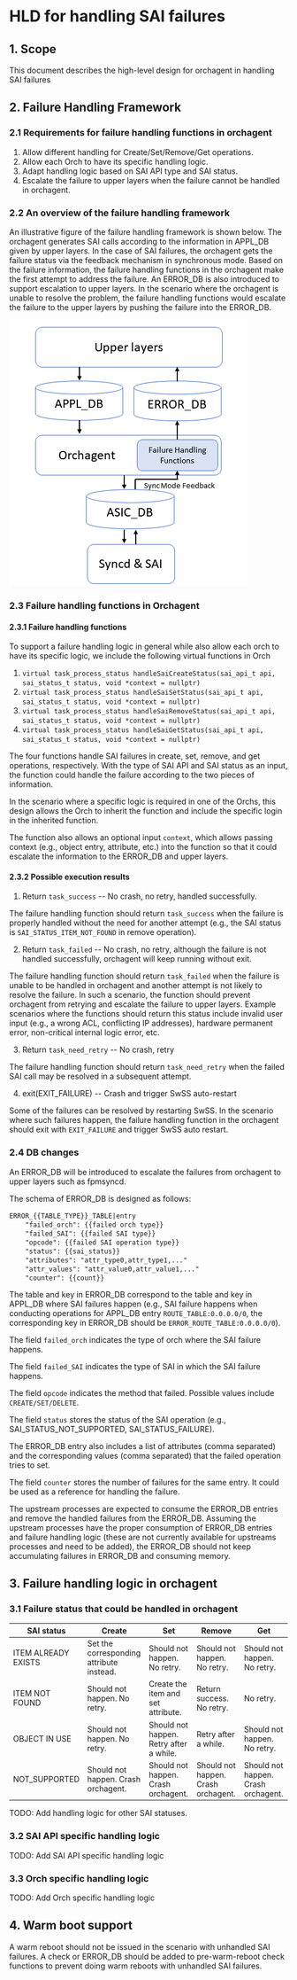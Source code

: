 # HLD for handling SAI failures

## 1. Scope

This document describes the high-level design for orchagent in handling SAI failures

## 2. Failure Handling Framework

### 2.1 Requirements for failure handling functions in orchagent

1. Allow different handling for Create/Set/Remove/Get operations.
1. Allow each Orch to have its specific handling logic.
1. Adapt handling logic based on SAI API type and SAI status.
1. Escalate the failure to upper layers when the failure cannot be handled in orchagent.

### 2.2 An overview of the failure handling framework

An illustrative figure of the failure handling framework is shown below.
The orchagent generates SAI calls according to the information in APPL_DB given by upper layers.
In the case of SAI failures, the orchagent gets the failure status via the feedback mechanism in synchronous mode.
Based on the failure information, the failure handling functions in the orchagent make the first attempt to address the failure.
An ERROR_DB is also introduced to support escalation to upper layers.
In the scenario where the orchagent is unable to resolve the problem, the failure handling functions would escalate the failure to the upper layers by pushing the failure into the ERROR_DB.

<img src="Framework.png">

### 2.3 Failure handling functions in Orchagent

#### 2.3.1 Failure handling functions

To support a failure handling logic in general while also allow each orch to have its specific logic, we include the following virtual functions in Orch

1. `virtual task_process_status handleSaiCreateStatus(sai_api_t api, sai_status_t status, void *context = nullptr)`
2. `virtual task_process_status handleSaiSetStatus(sai_api_t api, sai_status_t status, void *context = nullptr)`
3. `virtual task_process_status handleSaiRemoveStatus(sai_api_t api, sai_status_t status, void *context = nullptr)`
4. `virtual task_process_status handleSaiGetStatus(sai_api_t api, sai_status_t status, void *context = nullptr)`

The four functions handle SAI failures in create, set, remove, and get operations, respectively.
With the type of SAI API and SAI status as an input, the function could handle the failure according to the two pieces of information.

In the scenario where a specific logic is required in one of the Orchs, this design allows the Orch to inherit the function and include the specific login in the inherited function.

The function also allows an optional input `context`, which allows passing context (e.g., object entry, attribute, etc.) into the function so that it could escalate the information to the ERROR_DB and upper layers.

#### 2.3.2 Possible execution results

1. Return `task_success` --  No crash, no retry, handled successfully.

The failure handling function should return `task_success` when the failure is properly handled without the need for another attempt (e.g., the SAI status is `SAI_STATUS_ITEM_NOT_FOUND` in remove operation).

2. Return `task_failed` -- No crash, no retry, although the failure is not handled successfully, orchagent will keep running without exit.

The failure handling function should return `task_failed` when the failure is unable to be handled in orchagent and another attempt is not likely to resolve the failure. In such a scenario, the function should prevent orchagent from retrying and escalate the failure to upper layers. Example scenarios where the functions should return this status include invalid user input (e.g., a wrong ACL, conflicting IP addresses), hardware permanent error, non-critical internal logic error, etc.

3. Return `task_need_retry` --  No crash, retry

The failure handling function should return `task_need_retry` when the failed SAI call may be resolved in a subsequent attempt.

4. exit(EXIT_FAILURE) -- Crash and trigger SwSS auto-restart

Some of the failures can be resolved by restarting SwSS.
In the scenario where such failures happen, the failure handling function in the orchagent should exit with `EXIT_FAILURE` and trigger SwSS auto restart.

### 2.4 DB changes

An ERROR_DB will be introduced to escalate the failures from orchagent to upper layers such as fpmsyncd.

The schema of ERROR_DB is designed as follows:

```
ERROR_{{TABLE_TYPE}}_TABLE|entry
    "failed_orch": {{failed orch type}}
    "failed_SAI": {{failed SAI type}}
    "opcode": {{failed SAI operation type}}
    "status": {{sai_status}}
    "attributes": "attr_type0,attr_type1,..."
    "attr_values": "attr_value0,attr_value1,..."
    "counter": {{count}}
```

The table and key in ERROR_DB correspond to the table and key in APPL_DB where SAI failures happen (e.g., SAI failure happens when conducting operations for APPL_DB entry `ROUTE_TABLE:0.0.0.0/0`, the corresponding key in ERROR_DB should be `ERROR_ROUTE_TABLE:0.0.0.0/0`).

The field `failed_orch` indicates the type of orch where the SAI failure happens.

The field `failed_SAI` indicates the type of SAI in which the SAI failure happens.

The field `opcode` indicates the method that failed.
Possible values include `CREATE/SET/DELETE`.

The field `status` stores the status of the SAI operation (e.g., SAI_STATUS_NOT_SUPPORTED, SAI_STATUS_FAILURE).

The ERROR_DB entry also includes a list of attributes (comma separated) and the corresponding values (comma separated) that the failed operation tries to set.

The field `counter` stores the number of failures for the same entry. It could be used as a reference for handling the failure.

The upstream processes are expected to consume the ERROR_DB entries and remove the handled failures from the ERROR_DB.
Assuming the upstream processes have the proper consumption of ERROR_DB entries and failure handling logic (these are not currently available for upstreams processes and need to be added), the ERROR_DB should not keep accumulating failures in ERROR_DB and consuming memory.

## 3. Failure handling logic in orchagent

### 3.1 Failure status that could be handled in orchagent

| SAI status | Create | Set | Remove | Get
|-----|-----|-----|-----|-----|
| ITEM ALREADY EXISTS           | Set the corresponding attribute instead. | Should not happen. No retry. | Should not happen. No retry. |Should not happen. No retry. |
| ITEM NOT FOUND                | Should not happen. No retry. | Create the item and set attribute. | Return success. No retry. | No retry. |
| OBJECT IN USE                 | Should not happen. No retry. | Should not happen. Retry after a while. | Retry after a while. | Should not happen. No retry. |Should not happen. No retry. |
| NOT_SUPPORTED | Should not happen. Crash orchagent. | Should not happen. Crash orchagent. | Should not happen. Crash orchagent. | Should not happen. Crash orchagent. |

TODO: Add handling logic for other SAI statuses.

### 3.2 SAI API specific handling logic

TODO: Add SAI API specific handling logic

### 3.3 Orch specific handling logic

TODO: Add Orch specific handling logic

## 4. Warm boot support

A warm reboot should not be issued in the scenario with unhandled SAI failures.
A check or ERROR_DB should be added to pre-warm-reboot check functions to prevent doing warm reboots with unhandled SAI failures.
